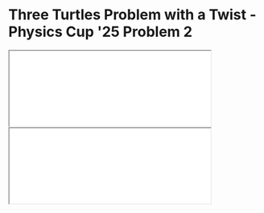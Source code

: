 # Three Turtles Problem with a Twist - Physics Cup '25 Problem 2

<iframe src="../Files/anim1.html" title="" width="400" height="auto"></iframe>

<iframe src="../Files/anim2.html" title="" width="400" height="auto"></iframe>


